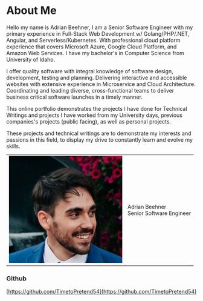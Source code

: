 # About Me

Hello my name is Adrian Beehner, I am a Senior Software Engineer with my primary experience in Full-Stack Web Development w/ Golang/PHP/.NET, Angular, and Serverless/Kubernetes. With professional cloud platform experience that covers Microsoft Azure, Google Cloud Platform, and Amazon Web Services. I have my bachelor's in Computer Science from University of Idaho.

I offer quality software with integral knowledge of software design, development, testing and planning. Delivering interactive and accessible websites with extensive experience in Microservice and Cloud Architecture. Coordinating and leading diverse, cross-functional teams to deliver business critical software launches in a timely manner.

This online portfolio demonstrates the projects I have done for Technical Writings and projects I have worked from my University days, previous companies's projects (public facing), as well as personal projects.

These projects and technical writings are to demonstrate my interests and passions in this field, to display my drive to constantly learn and evolve my skills.

<table>
<tr><td><img src="assets/other/adrianb-profile.png" width="300px" alt="[Portfolio picture]"/></td><td style="vertical-align: middle">Adrian Beehner<br/>Senior Software Engineer<br/></td></tr>
</table>

### Github
[https://github.com/TimetoPretend54](https://github.com/TimetoPretend54)
